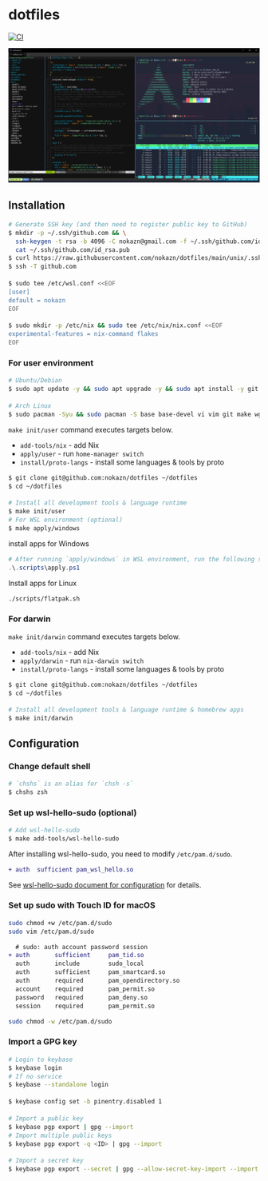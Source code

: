 # dotfiles

[![CI](https://github.com/nokazn/dotfiles/actions/workflows/static-check.yml/badge.svg?branch=main)](https://github.com/nokazn/dotfiles/actions/workflows/static-check.yml)

[![screenshot](./docs/img/arch-linux.jpg)](./docs/img/arch-linux.jpg)

## Installation

```sh
# Generate SSH key (and then need to register public key to GitHub)
$ mkdir -p ~/.ssh/github.com && \
  ssh-keygen -t rsa -b 4096 -C nokazn@gmail.com -f ~/.ssh/github.com/id_rsa -N "" && \
  cat ~/.ssh/github.com/id_rsa.pub
$ curl https://raw.githubusercontent.com/nokazn/dotfiles/main/unix/.ssh/config > ~/.ssh/config
$ ssh -T github.com

$ sudo tee /etc/wsl.conf <<EOF
[user]
default = nokazn
EOF

$ sudo mkdir -p /etc/nix && sudo tee /etc/nix/nix.conf <<EOF
experimental-features = nix-command flakes
EOF
```

### For user environment

```sh
# Ubuntu/Debian
$ sudo apt update -y && sudo apt upgrade -y && sudo apt install -y git make wget curl

# Arch Linux
$ sudo pacman -Syu && sudo pacman -S base base-devel vi vim git make wget openssh
```

`make init/user` command executes targets below.

- `add-tools/nix` - add Nix
- `apply/user` - run `home-manager switch`
- `install/proto-langs` - install some languages & tools by proto

```sh
$ git clone git@github.com:nokazn/dotfiles ~/dotfiles
$ cd ~/dotfiles

# Install all development tools & language runtime
$ make init/user
# For WSL environment (optional)
$ make apply/windows
```

install apps for Windows

```powershell
# After running `apply/windows` in WSL environment, run the following script in powershell
.\.scripts\apply.ps1
```

Install apps for Linux

```sh
./scripts/flatpak.sh
```

### For darwin

`make init/darwin` command executes targets below.

- `add-tools/nix` - add Nix
- `apply/darwin` - run `nix-darwin switch`
- `install/proto-langs` - install some languages & tools by proto

```sh
$ git clone git@github.com:nokazn/dotfiles ~/dotfiles
$ cd ~/dotfiles

# Install all development tools & language runtime & homebrew apps
$ make init/darwin
```

## Configuration

### Change default shell

```bash
# `chshs` is an alias for `chsh -s`
$ chshs zsh
```

### Set up wsl-hello-sudo (optional)

```bash
# Add wsl-hello-sudo
$ make add-tools/wsl-hello-sudo
```

After installing wsl-hello-sudo, you need to modify `/etc/pam.d/sudo`.

```diff
+ auth  sufficient pam_wsl_hello.so
```

See [wsl-hello-sudo document for configuration](https://github.com/nullpo-head/WSL-Hello-sudo#configuration) for details.

### Set up sudo with Touch ID for macOS

```sh
sudo chmod +w /etc/pam.d/sudo
sudo vim /etc/pam.d/sudo
```

```diff
  # sudo: auth account password session
+ auth       sufficient     pam_tid.so
  auth       include        sudo_local
  auth       sufficient     pam_smartcard.so
  auth       required       pam_opendirectory.so
  account    required       pam_permit.so
  password   required       pam_deny.so
  session    required       pam_permit.so
```

```sh
sudo chmod -w /etc/pam.d/sudo
```

### Import a GPG key

```sh
# Login to keybase
$ keybase login
# If no service
$ keybase --standalone login

$ keybase config set -b pinentry.disabled 1

# Import a public key
$ keybase pgp export | gpg --import
# Import multiple public keys
$ keybase pgp export -q <ID> | gpg --import

# Import a secret key
$ keybase pgp export --secret | gpg --allow-secret-key-import --import
```
